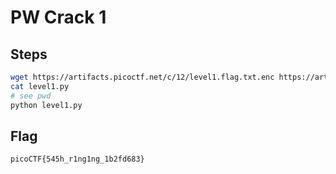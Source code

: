# PW Crack 1

## Steps
```bash
wget https://artifacts.picoctf.net/c/12/level1.flag.txt.enc https://artifacts.picoctf.net/c/12/level1.py
cat level1.py
# see pwd
python level1.py
```

## Flag
```
picoCTF{545h_r1ng1ng_1b2fd683}
```
